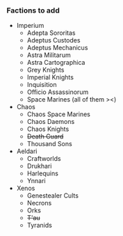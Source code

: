 ### Factions to add
- Imperium
  - Adepta Sororitas
  - Adeptus Custodes
  - Adeptus Mechanicus
  - Astra Militarum
  - Astra Cartographica
  - Grey Knights
  - Imperial Knights
  - Inquisition
  - Officio Assassinorum
  - Space Marines (all of them ><)
- Chaos
  - Chaos Space Marines
  - Chaos Daemons
  - Chaos Knights
  - ~~Death Guard~~
  - Thousand Sons
- Aeldari
  - Craftworlds
  - Drukhari
  - Harlequins
  - Ynnari
- Xenos
  - Genestealer Cults
  - Necrons
  - Orks
  - ~~T'au~~
  - Tyranids